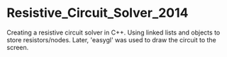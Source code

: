 Resistive_Circuit_Solver_2014
=============================

Creating a resistive circuit solver in C++. Using linked lists and objects to store resistors/nodes. Later, 'easygl' was used to draw the circuit to the screen.
